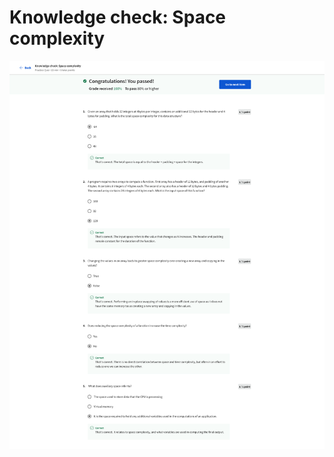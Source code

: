 # Knowledge check: Space complexity

![screencapture-coursera-org-learn-coding-interview-preparation-quiz-xzXQU-knowledge-check-space-complexity-view-attempt-2023-02-12-07_25_28.png](Knowledge%20check%20Space%20complexity%204b6827bc37da42d393daae25dc51caa5/screencapture-coursera-org-learn-coding-interview-preparation-quiz-xzXQU-knowledge-check-space-complexity-view-attempt-2023-02-12-07_25_28.png)